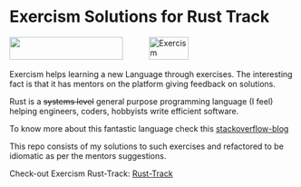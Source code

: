 # Exercism Solutions for Rust Track

<img src="https://assets.exercism.io/assets/logo-white-e3be059a4bfc4bf65f196a12105e9cff389b5a67f2065a0862d4ff6153571ef5.png" width="200" height="40" lt="Exercism">   
<img src="https://upload.wikimedia.org/wikipedia/commons/thumb/0/0f/Original_Ferris.svg/512px-Original_Ferris.svg.png" width="70" height="40" alt="Exercism">

Exercism helps learning a new Language through exercises. The interesting fact is that it has mentors on the platform giving feedback on solutions.

Rust is a ~~systems level~~ general purpose programming language (I feel) helping engineers, coders, hobbyists write efficient software.

To know more about this fantastic language check this [stackoverflow-blog](https://stackoverflow.blog/2020/01/20/what-is-rust-and-why-is-it-so-popular/)


This repo consists of my solutions to such exercises and refactored to be idiomatic as per the mentors suggestions.

Check-out Exercism Rust-Track: [Rust-Track](https://exercism.io/tracks/rust)

